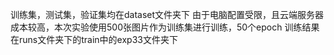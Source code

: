 训练集，测试集，验证集均在dataset文件夹下
由于电脑配置受限，且云端服务器成本较高，本次实验使用500张图片作为训练集进行训练，50个epoch
训练结果在runs文件夹下的train中的exp33文件夹下

